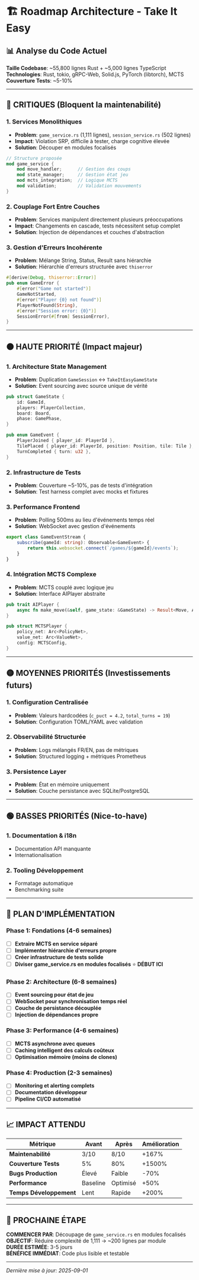 # 🏗️ Roadmap Architecture - Take It Easy

## 📊 Analyse du Code Actuel

**Taille Codebase**: ~55,800 lignes Rust + ~5,000 lignes TypeScript  
**Technologies**: Rust, tokio, gRPC-Web, Solid.js, PyTorch (libtorch), MCTS  
**Couverture Tests**: ~5-10%  

---

## 🔴 CRITIQUES (Bloquent la maintenabilité)

### 1. **Services Monolithiques**
- **Problem**: `game_service.rs` (1,111 lignes), `session_service.rs` (502 lignes)
- **Impact**: Violation SRP, difficile à tester, charge cognitive élevée
- **Solution**: Découper en modules focalisés

```rust
// Structure proposée
mod game_service {
    mod move_handler;      // Gestion des coups
    mod state_manager;     // Gestion état jeu
    mod mcts_integration;  // Logique MCTS
    mod validation;        // Validation mouvements
}
```

### 2. **Couplage Fort Entre Couches**
- **Problem**: Services manipulent directement plusieurs préoccupations
- **Impact**: Changements en cascade, tests nécessitent setup complet
- **Solution**: Injection de dépendances et couches d'abstraction

### 3. **Gestion d'Erreurs Incohérente**
- **Problem**: Mélange String, Status, Result sans hiérarchie
- **Solution**: Hiérarchie d'erreurs structurée avec `thiserror`

```rust
#[derive(Debug, thiserror::Error)]
pub enum GameError {
    #[error("Game not started")]
    GameNotStarted,
    #[error("Player {0} not found")]
    PlayerNotFound(String),
    #[error("Session error: {0}")]
    SessionError(#[from] SessionError),
}
```

---

## 🟠 HAUTE PRIORITÉ (Impact majeur)

### 1. **Architecture State Management**
- **Problem**: Duplication `GameSession` ↔ `TakeItEasyGameState`
- **Solution**: Event sourcing avec source unique de vérité

```rust
pub struct GameState {
    id: GameId,
    players: PlayerCollection,
    board: Board,
    phase: GamePhase,
}

pub enum GameEvent {
    PlayerJoined { player_id: PlayerId },
    TilePlaced { player_id: PlayerId, position: Position, tile: Tile },
    TurnCompleted { turn: u32 },
}
```

### 2. **Infrastructure de Tests**
- **Problem**: Couverture ~5-10%, pas de tests d'intégration
- **Solution**: Test harness complet avec mocks et fixtures

### 3. **Performance Frontend**
- **Problem**: Polling 500ms au lieu d'événements temps réel
- **Solution**: WebSocket avec gestion d'événements

```typescript
export class GameEventStream {
    subscribe(gameId: string): Observable<GameEvent> {
        return this.websocket.connect(`/games/${gameId}/events`);
    }
}
```

### 4. **Intégration MCTS Complexe**
- **Problem**: MCTS couplé avec logique jeu
- **Solution**: Interface AIPlayer abstraite

```rust
pub trait AIPlayer {
    async fn make_move(&self, game_state: &GameState) -> Result<Move, AIError>;
}

pub struct MCTSPlayer {
    policy_net: Arc<PolicyNet>,
    value_net: Arc<ValueNet>,
    config: MCTSConfig,
}
```

---

## 🟡 MOYENNES PRIORITÉS (Investissements futurs)

### 1. **Configuration Centralisée**
- **Problem**: Valeurs hardcodées (`c_puct = 4.2`, `total_turns = 19`)
- **Solution**: Configuration TOML/YAML avec validation

### 2. **Observabilité Structurée**
- **Problem**: Logs mélangés FR/EN, pas de métriques
- **Solution**: Structured logging + métriques Prometheus

### 3. **Persistence Layer**
- **Problem**: État en mémoire uniquement
- **Solution**: Couche persistance avec SQLite/PostgreSQL

---

## 🟢 BASSES PRIORITÉS (Nice-to-have)

### 1. **Documentation & i18n**
- Documentation API manquante
- Internationalisation

### 2. **Tooling Développement**
- Formatage automatique
- Benchmarking suite

---

## 🚀 PLAN D'IMPLÉMENTATION

### **Phase 1: Fondations** (4-6 semaines)
- [ ] **Extraire MCTS en service séparé** 
- [ ] **Implémenter hiérarchie d'erreurs propre**
- [ ] **Créer infrastructure de tests solide**
- [ ] **Diviser game_service.rs en modules focalisés** ⭐ **DÉBUT ICI**

### **Phase 2: Architecture** (6-8 semaines)
- [ ] **Event sourcing pour état de jeu**
- [ ] **WebSocket pour synchronisation temps réel**
- [ ] **Couche de persistance découplée**
- [ ] **Injection de dépendances propre**

### **Phase 3: Performance** (4-6 semaines)
- [ ] **MCTS asynchrone avec queues**
- [ ] **Caching intelligent des calculs coûteux**
- [ ] **Optimisation mémoire (moins de clones)**

### **Phase 4: Production** (2-3 semaines)
- [ ] **Monitoring et alerting complets**
- [ ] **Documentation développeur**
- [ ] **Pipeline CI/CD automatisé**

---

## 📈 **IMPACT ATTENDU**

| Métrique | Avant | Après | Amélioration |
|----------|-------|-------|--------------|
| **Maintenabilité** | 3/10 | 8/10 | +167% |
| **Couverture Tests** | 5% | 80% | +1500% |
| **Bugs Production** | Élevé | Faible | -70% |
| **Performance** | Baseline | Optimisé | +50% |
| **Temps Développement** | Lent | Rapide | +200% |

---

## 🎯 **PROCHAINE ÉTAPE**

**COMMENCER PAR**: Découpage de `game_service.rs` en modules focalisés  
**OBJECTIF**: Réduire complexité de 1,111 → ~200 lignes par module  
**DURÉE ESTIMÉE**: 3-5 jours  
**BÉNÉFICE IMMÉDIAT**: Code plus lisible et testable  

---

*Dernière mise à jour: 2025-09-01*